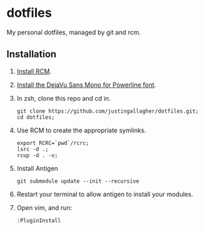 dotfiles
========

My personal dotfiles, managed by git and rcm.

Installation
------------

1. [Install RCM](https://github.com/thoughtbot/rcm).
2. [Install the DejaVu Sans Mono for Powerline font](https://github.com/Lokaltog/powerline-fonts/tree/master/DejaVuSansMono).
3. In zsh, clone this repo and cd in.

   ```
   git clone https://github.com/justingallagher/dotfiles.git;
   cd dotfiles;
   ```
4. Use RCM to create the appropriate symlinks.

   ```
   export RCRC=`pwd`/rcrc;
   lsrc -d .;
   rcup -d . -v;
   ```
5. Install Antigen

   ```
   git submodule update --init --recursive
   ```
6. Restart your terminal to allow antigen to install your modules.
7. Open vim, and run:

   ```
   :PluginInstall
   ```
